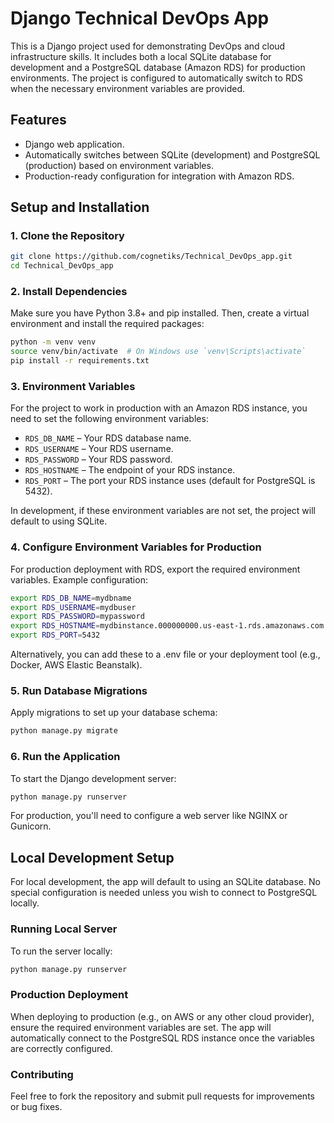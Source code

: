 # Django Technical DevOps App

This is a Django project used for demonstrating DevOps and cloud infrastructure skills. It includes both a local SQLite database for development and a PostgreSQL database (Amazon RDS) for production environments. The project is configured to automatically switch to RDS when the necessary environment variables are provided.

## Features

- Django web application.
- Automatically switches between SQLite (development) and PostgreSQL (production) based on environment variables.
- Production-ready configuration for integration with Amazon RDS.

## Setup and Installation

### 1. Clone the Repository

```bash
git clone https://github.com/cognetiks/Technical_DevOps_app.git
cd Technical_DevOps_app
```
### 2. Install Dependencies

Make sure you have Python 3.8+ and pip installed. Then, create a virtual environment and install the required packages:

```bash
python -m venv venv
source venv/bin/activate  # On Windows use `venv\Scripts\activate`
pip install -r requirements.txt
```

### 3. Environment Variables

For the project to work in production with an Amazon RDS instance, you need to set the following environment variables:

- `RDS_DB_NAME` – Your RDS database name.
- `RDS_USERNAME` – Your RDS username.
- `RDS_PASSWORD` – Your RDS password.
- `RDS_HOSTNAME` – The endpoint of your RDS instance.
- `RDS_PORT` – The port your RDS instance uses (default for PostgreSQL is 5432).

In development, if these environment variables are not set, the project will default to using SQLite.

### 4. Configure Environment Variables for Production

For production deployment with RDS, export the required environment variables. Example configuration:

```bash
export RDS_DB_NAME=mydbname
export RDS_USERNAME=mydbuser
export RDS_PASSWORD=mypassword
export RDS_HOSTNAME=mydbinstance.000000000.us-east-1.rds.amazonaws.com
export RDS_PORT=5432
```

Alternatively, you can add these to a .env file or your deployment tool (e.g., Docker, AWS Elastic Beanstalk).

### 5. Run Database Migrations

Apply migrations to set up your database schema:

```bash
python manage.py migrate
```

### 6. Run the Application

To start the Django development server:

```bash
python manage.py runserver
```

For production, you'll need to configure a web server like NGINX or Gunicorn.

## Local Development Setup

For local development, the app will default to using an SQLite database. No special configuration is needed unless you wish to connect to PostgreSQL locally.

### Running Local Server

To run the server locally:

```bash
python manage.py runserver
```

### Production Deployment
When deploying to production (e.g., on AWS or any other cloud provider), ensure the required environment variables are set. The app will automatically connect to the PostgreSQL RDS instance once the variables are correctly configured.

### Contributing
Feel free to fork the repository and submit pull requests for improvements or bug fixes.